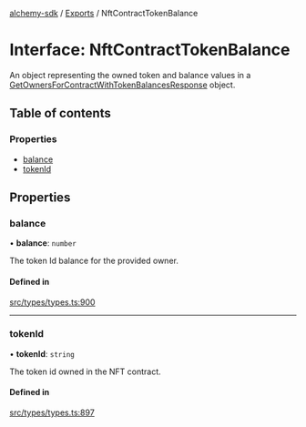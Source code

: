 [alchemy-sdk](../README.md) / [Exports](../modules.md) / NftContractTokenBalance

# Interface: NftContractTokenBalance

An object representing the owned token and balance values in a
[GetOwnersForContractWithTokenBalancesResponse](GetOwnersForContractWithTokenBalancesResponse.md) object.

## Table of contents

### Properties

- [balance](NftContractTokenBalance.md#balance)
- [tokenId](NftContractTokenBalance.md#tokenid)

## Properties

### balance

• **balance**: `number`

The token Id balance for the provided owner.

#### Defined in

[src/types/types.ts:900](https://github.com/alchemyplatform/alchemy-sdk-js/blob/c7197b9/src/types/types.ts#L900)

___

### tokenId

• **tokenId**: `string`

The token id owned in the NFT contract.

#### Defined in

[src/types/types.ts:897](https://github.com/alchemyplatform/alchemy-sdk-js/blob/c7197b9/src/types/types.ts#L897)
